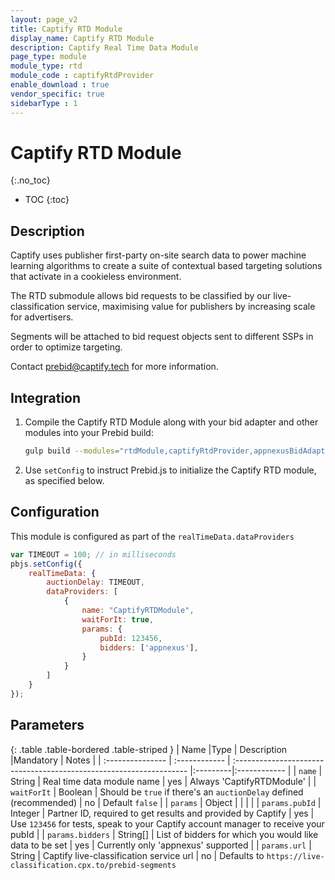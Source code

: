 ```yaml
---
layout: page_v2
title: Captify RTD Module
display_name: Captify RTD Module
description: Captify Real Time Data Module
page_type: module
module_type: rtd
module_code : captifyRtdProvider
enable_download : true
vendor_specific: true
sidebarType : 1
---
```


# Captify RTD Module

{:.no_toc}

* TOC
{:toc}

## Description

Captify uses publisher first-party on-site search data to power machine learning algorithms to create a suite of
contextual based targeting solutions that activate in a cookieless environment.

The RTD submodule allows bid requests to be classified by our live-classification service,
maximising value for publishers by increasing scale for advertisers.

Segments will be attached to bid request objects sent to different SSPs in order to optimize targeting.

Contact <prebid@captify.tech> for more information.

## Integration

1. Compile the Captify RTD Module along with your bid adapter and other modules into your Prebid build:  

    ```bash
    gulp build --modules="rtdModule,captifyRtdProvider,appnexusBidAdapter,..."  
    ```

2. Use `setConfig` to instruct Prebid.js to initialize the Captify RTD module, as specified below.

## Configuration

This module is configured as part of the `realTimeData.dataProviders`  

```javascript
var TIMEOUT = 100; // in milliseconds
pbjs.setConfig({
    realTimeData: {
        auctionDelay: TIMEOUT,
        dataProviders: [
            {
                name: "CaptifyRTDModule",
                waitForIt: true,
                params: {
                    pubId: 123456,
                    bidders: ['appnexus'],
                }
            }
        ]
    }
});
```

## Parameters

{: .table .table-bordered .table-striped }
| Name             |Type           | Description                                                         |Mandatory | Notes  |
| :--------------- | :------------ | :------------------------------------------------------------------ |:---------|:------------ |
| `name`           | String        | Real time data module name                                          | yes     | Always 'CaptifyRTDModule' |
| `waitForIt`      | Boolean       | Should be `true` if there's an `auctionDelay` defined (recommended) | no      | Default `false` |
| `params`         | Object        | |  | |
| `params.pubId`   | Integer       | Partner ID, required to get results and provided by Captify         | yes      | Use `123456` for tests, speak to your Captify account manager to receive your pubId |
| `params.bidders` | String[]      | List of bidders for which you would like data to be set             | yes      | Currently only 'appnexus' supported |
| `params.url`     | String        | Captify live-classification service url                             | no       | Defaults to `https://live-classification.cpx.to/prebid-segments`

